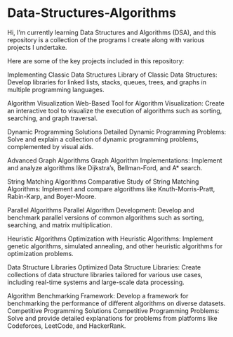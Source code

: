 # Data-Structures-Algorithms
Hi, I’m currently learning Data Structures and Algorithms (DSA), and this repository is a collection of the programs I create along with various projects I undertake. 

Here are some of the key projects included in this repository:  

Implementing Classic Data Structures Library of Classic Data Structures: Develop libraries for linked lists, stacks, queues, trees, and graphs in multiple programming languages. 

Algorithm Visualization Web-Based Tool for Algorithm Visualization: Create an interactive tool to visualize the execution of algorithms such as sorting, searching, and graph traversal. 

Dynamic Programming Solutions Detailed Dynamic Programming Problems: Solve and explain a collection of dynamic programming problems, complemented by visual aids. 

Advanced Graph Algorithms Graph Algorithm Implementations: Implement and analyze algorithms like Dijkstra’s, Bellman-Ford, and A* search.

String Matching Algorithms Comparative Study of String Matching Algorithms: Implement and compare algorithms like Knuth-Morris-Pratt, Rabin-Karp, and Boyer-Moore. 

Parallel Algorithms Parallel Algorithm Development: Develop and benchmark parallel versions of common algorithms such as sorting, searching, and matrix multiplication. 

Heuristic Algorithms Optimization with Heuristic Algorithms: Implement genetic algorithms, simulated annealing, and other heuristic algorithms for optimization problems. 

Data Structure Libraries Optimized Data Structure Libraries: Create collections of data structure libraries tailored for various use cases, including real-time systems and large-scale data processing.

Algorithm Benchmarking Framework: Develop a framework for benchmarking the performance of different algorithms on diverse datasets. Competitive Programming Solutions Competitive Programming Problems: Solve and provide detailed explanations for problems from platforms like Codeforces, LeetCode, and HackerRank.
